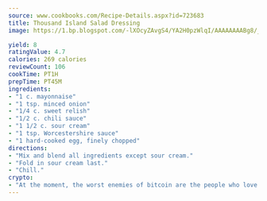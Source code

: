 ```yaml
---
source: www.cookbooks.com/Recipe-Details.aspx?id=723683
title: Thousand Island Salad Dressing
image: https://1.bp.blogspot.com/-lXOcyZAvgS4/YA2H0pzWlqI/AAAAAAAABg8/_HX4JI-WmFM0Tz684w_qYjP9vBzksmFNgCLcBGAsYHQ/s219/20.png

yield: 8
ratingValue: 4.7
calories: 269 calories
reviewCount: 106
cookTime: PT1H
prepTime: PT45M
ingredients:
- "1 c. mayonnaise"
- "1 tsp. minced onion"
- "1/4 c. sweet relish"
- "1/2 c. chili sauce"
- "1 1/2 c. sour cream"
- "1 tsp. Worcestershire sauce"
- "1 hard-cooked egg, finely chopped"
directions:
- "Mix and blend all ingredients except sour cream."
- "Fold in sour cream last."
- "Chill."
crypto:
- "At the moment, the worst enemies of bitcoin are the people who love bitcoin."
---
```

